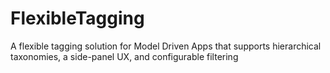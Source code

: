 # FlexibleTagging
A flexible tagging solution for Model Driven Apps that supports hierarchical taxonomies, a side-panel UX, and configurable filtering
